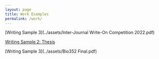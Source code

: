 ```yaml
---
layout: page
title: Work Examples
permalink: /work/
---
```

[Writing Sample 3](../assets/Inter-Journal Write-On Competition 2022.pdf)

[Writing Sample 2: Thesis](../assets/CapstoneWriting_FinalPaper_KZ_12082018.pdf)

[Writing Sample 3](../assets/Bio352 Final.pdf)
